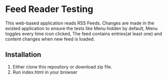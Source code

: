 # Feed Reader Testing
This web-based application reads RSS Feeds.
Changes are made in the existed application to ensure the tests like Menu hidden by default, Menu toggles every time icon clicked, The feed contains entries(at least one) and content changes when new feed is loaded.
## Installation
1. Either clone this repository or download zip file. 
2. Run index.html in your browser